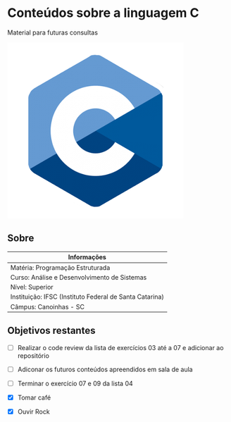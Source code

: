 
# Conteúdos sobre a linguagem C

Material para futuras consultas

![](/imagem/C.png)

## Sobre

| Informações                                             |
|---------------------------------------------------------|
| Matéria: Programação Estruturada                        |
| Curso: Análise e Desenvolvimento de Sistemas            | 
| Nível: Superior                                         |
| Instituição: IFSC (Instituto Federal de Santa Catarina) |
| Câmpus: Canoinhas - SC                                  |

## Objetivos restantes

- [ ] Realizar o code review da lista de exercícios 03 até a 07 e adicionar ao repositório
- [ ] Adiconar os futuros conteúdos apreendidos em sala de aula
- [ ] Terminar o exercício 07 e 09 da lista 04 
- [x] Tomar café
- [x] Ouvir Rock

